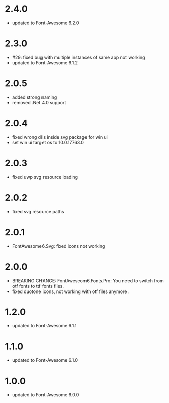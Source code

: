 # 2.4.0
- updated to Font-Awesome 6.2.0
# 2.3.0
- #29: fixed bug with multiple instances of same app not working
- updated to Font-Awesome 6.1.2
# 2.0.5
- added strong naming
- removed .Net 4.0 support
# 2.0.4
- fixed wrong dlls inside svg package for win ui
- set win ui target os to 10.0.17763.0
# 2.0.3
- fixed uwp svg resource loading
# 2.0.2
- fixed svg resource paths
# 2.0.1
- FontAwesome6.Svg: fixed icons not working
# 2.0.0
- BREAKING CHANGE: FontAweseom6.Fonts.Pro: You need to switch from otf fonts to ttf fonts files.
- fixed duotone icons, not working with otf files anymore.
# 1.2.0
- updated to Font-Awesome 6.1.1
# 1.1.0
- updated to Font-Awesome 6.1.0
# 1.0.0
- updated to Font-Awesome 6.0.0
